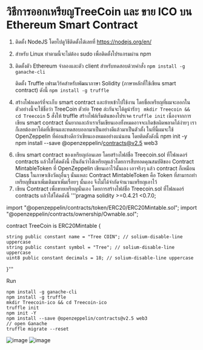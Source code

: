 # วิธีการออกเหรียญTreeCoin และ ขาย ICO บน Ethereum Smart Contract
1.	ติดตั้ง NodeJS โดยไปดูวิธีติดตั้งได้เลยที่ https://nodejs.org/en/
2.  สำหรับ Linux ทำตามนี้จะไม่ต้อง sudo เพื่อติดตั้งโปรแกรมผ่าน npm
3.  ติดตั้งตัว Ethereum จำลองและตัว client สำหรับทดสอบด้วยคำสั่ง
    ```npm install -g ganache-cli```

    ติดตั้ง Truffle เฟรมเวิร์คสำหรับพัฒนาภาษา Solidity (ภาษาหลักที่ใช้เขียน smart contract) ดังนี้
    ```npm install -g truffle ```
 4. สร้างโฟลเดอร์ที่จะเก็บ smart contract และย้ายเข้าไปใช้งาน โดยชื่อเหรียญที่ผมจะออกในตัวอย่างนี้จะใช้ชื่อว่า TreeCoin ตัวย่อ Tree ล่ะกันจะได้ดูน่ารักๆ
   ``` mkdir Treecoin && cd Treecoin```
 5  สั่งให้ truffle สร้างไฟล์เริ่มต้นของโปรเจค
     ```truffle init```
เนื่องจากการเขียน smart contract นั้นยากและถ้าเราเริ่มเขียนเองทั้งหมดอาจจะเกิดข้อผิดพลาดได้ง่ายๆ เราก็เลยต้องหาโค้ดที่เขียนและทดสอบออกมาเป็นอย่างดีแล้วมาเป็นตัวตั้ง ในที่นี้ผมจะใช้ OpenZeppelin ที่ค่อนข้างดีกว่าเขียนเองหมดอย่างแน่นอน โดยติดตั้งดังนี้
npm init -y
npm install --save @openzeppelin/contracts@v2.5 web3
6) เขียน smart contract ของเหรียญก่อนเลย โดยสร้างไฟล์ชื่อ Treecoin.sol ที่โฟลเดอร์ contracts แล้วใส่โค้ดดังนี้
เป็นอันว่าได้เหรียญแล้วโดยการสืบทอดคุณสมบัติของ Contract MintableToken ที่ OpenZeppelin เขียนเอาไว้นั้นเอง เอาจริงๆ 
แล้ว contract ก็เหมือน Class ในภาษาเชิงวัตถุอื่นๆ นั่นแหละ Contract MintableToken คือ Token ที่สามารถทำเหรียญขึ้นมาเพิ่มเติมมาเพิ่มเรื่อยๆ นั้นเอง จึงไม่ได้จำกัดจำนวนเหรียญเอาไว้
7) เขียน Contract เพื่อขายเหรียญนั่นเอง โดยการสร้างไฟล์ชื่อ Treecoin.sol ที่โฟลเดอร์ contracts แล้วใส่โค้ดดังนี้
'''pragma solidity >=0.4.21 <0.7.0;

import "@openzeppelin/contracts/token/ERC20/ERC20Mintable.sol";
import "@openzeppelin/contracts/ownership/Ownable.sol";


contract TreeCoin is ERC20Mintable {

    string public constant name = "Tree COIN"; // solium-disable-line uppercase
    string public constant symbol = "Tree"; // solium-disable-line uppercase
    uint8 public constant decimals = 18; // solium-disable-line uppercase

}'''







Run
```
npm install -g ganache-cli
npm install -g truffle
mkdir Treecoin-ico && cd Treecoin-ico
truffle init
npm init -Y
npm install --save @openzeppelin/contracts@v2.5 web3
// open Ganache
truffle migrate --reset
```
![image](https://user-images.githubusercontent.com/48530299/104815565-e2725c80-5847-11eb-871a-639dda32f1ef.png)
![image](https://user-images.githubusercontent.com/48530299/104815625-45fc8a00-5848-11eb-8c84-262b8a193d2f.png)
